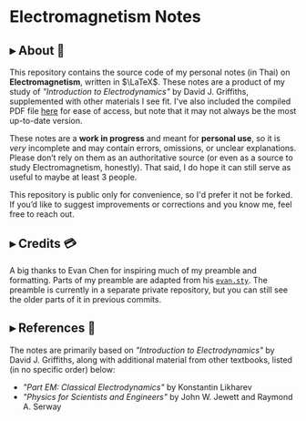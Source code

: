 # Electromagnetism Notes

## ▸ About 📖

This repository contains the source code of my personal notes (in Thai) on **Electromagnetism**, written in $\LaTeX$. These notes are a product of my study of *"Introduction to Electrodynamics"* by David J. Griffiths, supplemented with other materials I see fit. I've also included the compiled PDF file [here](main.pdf) for ease of access, but note that it may not always be the most up-to-date version.

These notes are a **work in progress** and meant for **personal use**, so it is *very* incomplete and may contain errors, omissions, or unclear explanations. Please don’t rely on them as an authoritative source (or even as a source to study Electromagnetism, honestly). That said, I do hope it can still serve as useful to maybe at least 3 people.

This repository is public only for convenience, so I'd prefer it not be forked. If you’d like to suggest improvements or corrections and you know me, feel free to reach out.

## ▸ Credits 💳

A big thanks to Evan Chen for inspiring much of my preamble and formatting. Parts of my preamble are adapted from his [`evan.sty`](https://github.com/vEnhance/dotfiles/blob/main/texmf/tex/latex/evan/evan.sty). The preamble is currently in a separate private repository, but you can still see the older parts of it in previous commits.

## ▸ References 🔎

The notes are primarily based on *"Introduction to Electrodynamics"* by David J. Griffiths, along with additional material from other textbooks, listed (in no specific order) below:

- *"Part EM: Classical Electrodynamics"* by Konstantin Likharev
- *"Physics for Scientists and Engineers"* by John W. Jewett and Raymond A. Serway
